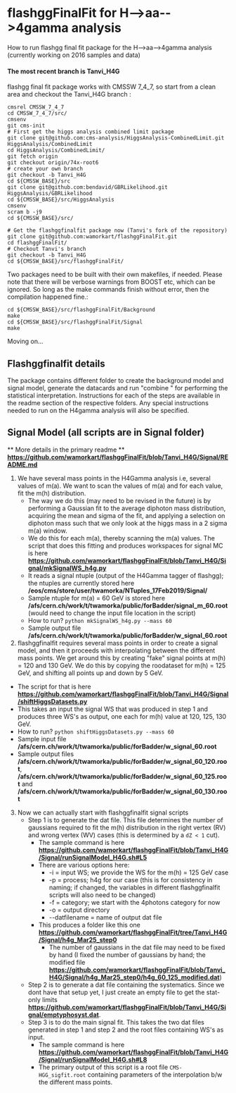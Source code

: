flashggFinalFit for H-->aa-->4gamma analysis
=======

How to run flashgg final fit package for the H-->aa-->4gamma analysis (currently working on 2016 samples and data)

#### The most recent branch is Tanvi_H4G

flashgg final fit package works with CMSSW 7_4_7, so start from a clean area and checkout the Tanvi_H4G branch :
```
cmsrel CMSSW_7_4_7
cd CMSSW_7_4_7/src/
cmsenv
git cms-init
# First get the higgs analysis combined limit package
git clone git@github.com:cms-analysis/HiggsAnalysis-CombinedLimit.git HiggsAnalysis/CombinedLimit
cd HiggsAnalysis/CombinedLimit/
git fetch origin
git checkout origin/74x-root6
# create your own branch
git checkout -b Tanvi_H4G
cd ${CMSSW_BASE}/src
git clone git@github.com:bendavid/GBRLikelihood.git HiggsAnalysis/GBRLikelihood
cd ${CMSSW_BASE}/src/HiggsAnalysis
cmsenv
scram b -j9
cd ${CMSSW_BASE}/src/

# Get the flashggfinalfit package now (Tanvi's fork of the repository)
git clone git@github.com:wamorkart/flashggFinalFit.git
cd flashggFinalFit/
# Checkout Tanvi's branch
git checkout -b Tanvi_H4G
cd ${CMSSW_BASE}/src/flashggFinalFit/
```
Two packages need to be built with their own makefiles, if needed.
Please note that there will be verbose warnings from BOOST etc, which can be ignored.
So long as the make commands finish without error, then the compilation happened fine.:
```
cd ${CMSSW_BASE}/src/flashggFinalFit/Background
make
cd ${CMSSW_BASE}/src/flashggFinalFit/Signal
make
```
Moving on...
## Flashggfinalfit details
The package contains different folder to create the background model and signal model, generate the datacards and run "combine " for performing the statistical interpretation.
Instructions for each of the steps are available in the readme section of the respective folders.
Any special instructions needed to run on the H4gamma analysis will also be specified.

## Signal Model (all scripts are in Signal folder)
** More details in the primary readme ** __https://github.com/wamorkart/flashggFinalFit/blob/Tanvi_H4G/Signal/README.md__
1. We have several mass points in the H4Gamma analysis i.e, several values of m(a). We want to scan the values of m(a) and for each value, fit the m(h) distribution.
   * The way we do this (may need to be revised in the future) is by performing a Gaussian fit to the average diphoton mass distribution, acquiring the mean and sigma of the fit, and applying a selection on diphoton mass such that we only look at the higgs mass in a 2 sigma m(a) window.
   * We do this for each m(a), thereby scanning the m(a) values. The script that does this fitting and produces workspaces for signal MC is here __https://github.com/wamorkart/flashggFinalFit/blob/Tanvi_H4G/Signal/mkSignalWS_h4g.py__
   * It reads a signal ntuple (output of the H4Gamma tagger of flashgg); the ntuples are currently stored here **/eos/cms/store/user/twamorka/NTuples_17Feb2019/Signal/**
   * Sample ntuple for m(a) = 60 GeV  is stored here **/afs/cern.ch/work/t/twamorka/public/forBadder/signal_m_60.root**  (would need to change the input file location in the script)
   * How to run? `python mkSignalWS_h4g.py --mass 60`
   * Sample output file **/afs/cern.ch/work/t/twamorka/public/forBadder/w_signal_60.root**
2. flashggfinalfit requires several mass points in order to create a signal model, and then it proceeds with interpolating between the different mass points. We get around this by creating    "fake" signal points at m(h) = 120 and 130 GeV. We do this by copying the roodataset for m(h) = 125 GeV, and shifting all points up and down by 5 GeV.
  * The script for that is here __https://github.com/wamorkart/flashggFinalFit/blob/Tanvi_H4G/Signal/shiftHiggsDatasets.py__
  * This takes an input the signal WS that was produced in step 1 and produces three WS's as output, one each for m(h) value at 120, 125, 130 GeV.
  * How to run? `python shiftHiggsDatasets.py --mass 60`
  * Sample input file **/afs/cern.ch/work/t/twamorka/public/forBadder/w_signal_60.root**
  * Sample output files **/afs/cern.ch/work/t/twamorka/public/forBadder/w_signal_60_120.root**, **/afs/cern.ch/work/t/twamorka/public/forBadder/w_signal_60_125.root** and **/afs/cern.ch/work/t/twamorka/public/forBadder/w_signal_60_130.root**
3. Now we can actually start with flashggfinalfit signal scripts
   * Step 1 is to generate the dat file. This file determines the number of gaussians required to fit the m(h) distribution in the right vertex (RV) and wrong vertex (WV) cases (this is determined by a `dZ < 1` cut).
     * The sample command is here __https://github.com/wamorkart/flashggFinalFit/blob/Tanvi_H4G/Signal/runSignalModel_H4G.sh#L5__
     * There are various options here:
       * -i = input WS; we provide the WS for the m(h) = 125 GeV case
       * -p = process; h4g for our case (this is for consistency in naming; if changed, the variables in different flashggfinalfit scripts will also need to be changed)
       * -f = category; we start with the 4photons category for now
       * -o = output directory
       * --datfilename = name of output dat file
     * This produces a folder like this one __https://github.com/wamorkart/flashggFinalFit/tree/Tanvi_H4G/Signal/h4g_Mar25_step0__  
       * The number of gaussians in the dat file may need to be fixed by hand (I fixed the number of gaussians by hand; the modified file __https://github.com/wamorkart/flashggFinalFit/blob/Tanvi_H4G/Signal/h4g_Mar25_step0/h4g_60_125_modified.dat__)
    * Step 2 is to generate a dat file containing the systematics. Since we dont have that setup yet, I just create an empty file to get the stat-only limits __https://github.com/wamorkart/flashggFinalFit/blob/Tanvi_H4G/Signal/emptyphosyst.dat__.
    * Step 3 is to do the main signal fit. This takes the two dat files generated in step 1 and step 2 and the root files containing WS's as input.
      * The sample command is here __https://github.com/wamorkart/flashggFinalFit/blob/Tanvi_H4G/Signal/runSignalModel_H4G.sh#L8__
      * The primary output of this script is a root file `CMS-HGG_sigfit.root` containing parameters of the interpolation b/w the different mass points.
